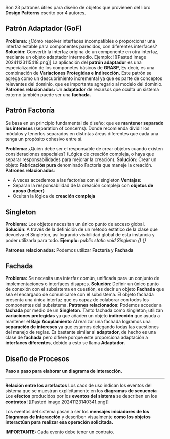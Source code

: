 Son 23 patrones útiles para diseño de objetos que provienen del libro **Design Patterns** escrito por 4 autores.

## Patrón Adaptador (GoF)
**Problema:** ¿Cómo resolver interfaces incompatibles o proporcionar una interfaz estable para componentes parecidos, con diferentes interfaces?
**Solución:** Convertir la interfaz origina de un componente en otra interfaz, mediante un objeto adaptador intermedio. 
Ejemplo:
![[Pasted image 20241123115418.png]]
La aplicación del **patrón adaptador** es una especialización de los componetes básicos de **GRASP**, Es decir, es una combinación de **Variaciones Protegidas e Indirección.**
Este patrón se agrega como un descubrimiento incremental ya que es parte de conceptos relevantes del dominio, que es importante agregarlo al modelo del dominio.
**Patrones relacionados:**
Un **adaptador** de recursos que oculta un sistema externo también puede ser una **fachada.**

## Patrón Factoría
Se basa en un principio fundamental de diseño; que es **mantener separado los intereses** (separation of concerns). Donde recomienda dividir los módulos y tenerlos separados en distintas áreas diferentes que cada una tenga un propósito cohesivo entre sí.

**Problema:** ¿Quién debe ser el responsable de crear objetos cuando existen consideraciones especiales? (Lógica de creación compleja, o haya que separar responsabilidades para mejorar la creación).
**Solución:** Crear un objeto **Fabricación pura** denominado Factoría que maneje la creación.
**Patrones relacionados**:
- A veces accedemos a las factorías con el singleton
**Ventajas:**
- Separan la responsabilidad de la creación compleja con **objetos de apoyo (helper)**
- Ocultan la lógica de **creación compleja**

## Singleton
**Problema:** Los objetos necesitan un único punto de acceso global. 
**Solución**: A través de la definición de un método estático de la clase que devuelva el Singleton, así logrando visibilidad global de esta instancia y poder utilizarla para todo.
**Ejemplo:**
*public static void Singleton () {}*

**Patrones relacionados:** Podemos utilizar **Factoría** y **Fachada**

## Fachada
**Problema:** Se necesita una interfaz común, unificada para un conjunto de implementaciones o interfaces disapres.
**Solución**: Definir un único punto de conexión con el subsistema en cuestión, es decir un objeto **Fachada** que sea el encargado de comunicarse con el subsistema. El objeto fachada presenta una única interfaz que es capaz de colaborar con todos los componentes del subsistema.
**Patrones relacionados:** Podemos acceder a **fachada** por medio de un **Singleton**. Tanto fachada como singleton; utilizan **variaciones protegidas** ya que añaden un objeto **indirección** que ayuda a mantener el **Bajo Acoplamiento**
Al realizar una fachada logramos una **separación de intereses** ya que estamos delegando todas las cuestiones del manejo de reglas.
Es bastante similar al **adaptador**, de hecho es una clase de **fachada** pero difiere porque este proporciona adaptación a **interfaces diferentes**, debido a esto se llama **Adaptador.**

## **Diseño de Procesos**
**Paso a paso para elaborar un diagrama de interacción.**
****
**Relación entre los artefactos**
Los caos de uso indican los eventos del sistema que se muestran explícitamente en los **diagramas de secuencia**
Los **efectos** producidos por los **eventos del sistema** se describen en los **contratos**
![[Pasted image 20241123140341.png]]

Los eventos del sistema pasan a ser los **mensajes iniciadores de los Diagramas de Interacción** y describen visualmente **como los objetos interactúan para realizar esa operación solicitada.**

**IMPORTANTE:**
Cada evento debe tener un contrato.